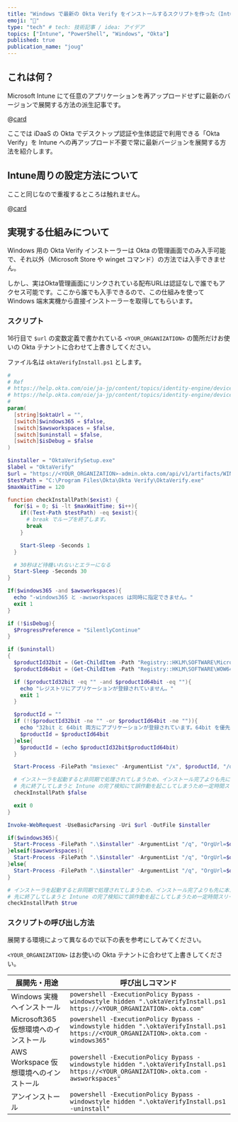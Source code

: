 ```yaml
---
title: "Windows で最新の Okta Verify をインストールするスクリプトを作った（Intuneの利用を想定）"
emoji: "📲"
type: "tech" # tech: 技術記事 / idea: アイデア
topics: ["Intune", "PowerShell", "Windows", "Okta"]
published: true
publication_name: "joug"
---
```


## これは何？

Microsoft Intune にて任意のアプリケーションを再アップロードせずに最新のバージョンで展開する方法の派生記事です。

@[card](https://zenn.dev/shimosyan/articles/2f34f66d1d5b9a)

ここでは iDaaS の Okta でデスクトップ認証や生体認証で利用できる「Okta Verify」を Intune への再アップロード不要で常に最新バージョンを展開する方法を紹介します。

## Intune周りの設定方法について

ここと同じなので重複するところは触れません。

@[card](https://zenn.dev/shimosyan/articles/2f34f66d1d5b9a)

## 実現する仕組みについて

Windows 用の Okta Verify インストーラーは Okta の管理画面でのみ入手可能で、それ以外（Microsoft Store や winget コマンド）の方法では入手できません。

しかし、実はOkta管理画面にリンクされている配布URLは認証なしで誰でもアクセス可能です。ここから誰でも入手できるので、この仕組みを使って Windows 端末実機から直接インストーラーを取得してもらいます。

### スクリプト

16行目で `$url` の変数定義で書かれている `<YOUR_ORGANIZATION>` の箇所だけお使いの Okta テナントに合わせて上書きしてください。

ファイル名は `oktaVerifyInstall.ps1` とします。

```powershell
#
# Ref
# https://help.okta.com/oie/ja-jp/content/topics/identity-engine/devices/ov-install-options-windows.htm
# https://help.okta.com/oie/ja-jp/content/topics/identity-engine/devices/ov-win-config-vdi.htm
#
param(
  [string]$oktaUrl = "",
  [switch]$windows365 = $false,
  [switch]$awsworkspaces = $false,
  [switch]$uninstall = $false,
  [switch]$isDebug = $false
)

$installer = "OktaVerifySetup.exe"
$label = "OktaVerify"
$url = "https://<YOUR_ORGANIZATION>-admin.okta.com/api/v1/artifacts/WINDOWS_OKTA_VERIFY/download?releaseChannel=GA"
$testPath = "C:\Program Files\Okta\Okta Verify\OktaVerify.exe"
$maxWaitTime = 120

function checkInstallPath($exist) {
  for($i = 0; $i -lt $maxWaitTime; $i++){
    if((Test-Path $testPath) -eq $exist){
      # break でループを終了します。
      break
    }

    Start-Sleep -Seconds 1
  }

  # 30秒ほど待機いれないとエラーになる
  Start-Sleep -Seconds 30
}

If($windows365 -and $awsworkspaces){
  echo "-windows365 と -awsworkspaces は同時に指定できません。"
  exit 1
}

if (!$isDebug){
  $ProgressPreference = "SilentlyContinue"
}

if ($uninstall)
{
  $productId32bit = (Get-ChildItem -Path "Registry::HKLM\SOFTWARE\Microsoft\Windows\CurrentVersion\Uninstall" | Get-ItemProperty | Where-Object DisplayName -like "$label*" | Select-Object -ExpandProperty PSChildName)
  $productId64bit = (Get-ChildItem -Path "Registry::HKLM\SOFTWARE\WOW6432Node\Microsoft\Windows\CurrentVersion\Uninstall" | Get-ItemProperty | Where-Object DisplayName -like "$label*" | Select-Object -ExpandProperty PSChildName)

  if ($productId32bit -eq "" -and $productId64bit -eq ""){
    echo "レジストリにアプリケーションが登録されていません。"
    exit 1
  }

  $productId = ""
  if (!($productId32bit -ne "" -or $productId64bit -ne "")){
    echo "32bit と 64bit 両方にアプリケーションが登録されています。64bit を優先します。"
    $productId = $productId64bit
  }else{
    $productId = (echo $productId32bit$productId64bit)
  }

  Start-Process -FilePath "msiexec" -ArgumentList "/x", $productId, "/qn"

  # インストーラを起動すると非同期で処理されてしまうため、インストール完了よりも先に本スクリプトが完了してしまう恐れがある
  # 先に終了してしまうと Intune の完了検知にて誤作動を起こしてしまうため一定時間スリープする
  checkInstallPath $false

  exit 0
}

Invoke-WebRequest -UseBasicParsing -Uri $url -OutFile $installer

if($windows365){
  Start-Process -FilePath ".\$installer" -ArgumentList "/q", "OrgUrl=$oktaUrl", "AuthenticatorOperationMode=VirtualDesktopStatic"
}elseif($awsworkspaces){
  Start-Process -FilePath ".\$installer" -ArgumentList "/q", "OrgUrl=$oktaUrl", "AuthenticatorOperationMode=VirtualDesktopLayered"
}else{
  Start-Process -FilePath ".\$installer" -ArgumentList "/q", "OrgUrl=$oktaUrl"
}

# インストーラを起動すると非同期で処理されてしまうため、インストール完了よりも先に本スクリプトが完了してしまう恐れがある
# 先に終了してしまうと Intune の完了検知にて誤作動を起こしてしまうため一定時間スリープする
checkInstallPath $true

```

### スクリプトの呼び出し方法

展開する環境によって異なるので以下の表を参考にしてみてください。

`<YOUR_ORGANIZATION>` はお使いの Okta テナントに合わせて上書きしてください。

|展開先・用途|呼び出しコマンド|
|---|---|
|Windows 実機へインストール|`powershell -ExecutionPolicy Bypass -windowstyle hidden ".\oktaVerifyInstall.ps1 https://<YOUR_ORGANIZATION>.okta.com"`|
|Microsoft365 仮想環境へのインストール|`powershell -ExecutionPolicy Bypass -windowstyle hidden ".\oktaVerifyInstall.ps1 https://<YOUR_ORGANIZATION>.okta.com -windows365"`|
|AWS Workspace 仮想環境へのインストール|`powershell -ExecutionPolicy Bypass -windowstyle hidden ".\oktaVerifyInstall.ps1 https://<YOUR_ORGANIZATION>.okta.com -awsworkspaces"`|
|アンインストール|`powershell -ExecutionPolicy Bypass -windowstyle hidden ".\oktaVerifyInstall.ps1 -uninstall"`|

